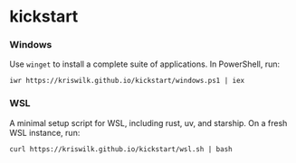# kickstart

### Windows
Use `winget` to install a complete suite of applications. In PowerShell, run:

```
iwr https://kriswilk.github.io/kickstart/windows.ps1 | iex
```

### WSL
A minimal setup script for WSL, including rust, uv, and starship. On a fresh WSL instance, run:

```
curl https://kriswilk.github.io/kickstart/wsl.sh | bash
```

